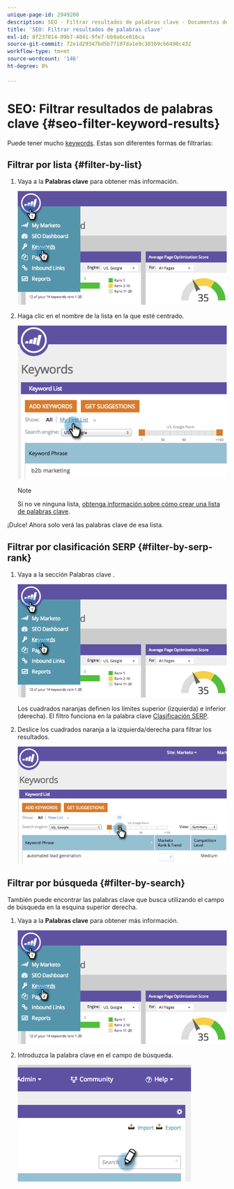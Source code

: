 ```yaml
---
unique-page-id: 2949208
description: SEO - Filtrar resultados de palabras clave - Documentos de Marketo - Documentación del producto
title: 'SEO: Filtrar resultados de palabras clave'
exl-id: 8f237814-09b7-4041-9fe7-bb9a6ce016ca
source-git-commit: 72e1d29347bd5b77107da1e9c30169cb6490c432
workflow-type: tm+mt
source-wordcount: '146'
ht-degree: 0%

---
```


# SEO: Filtrar resultados de palabras clave {#seo-filter-keyword-results}

Puede tener mucho [keywords](/help/marketo/product-docs/additional-apps/seo/keywords/seo-understanding-keywords.md). Estas son diferentes formas de filtrarlas:

## Filtrar por lista {#filter-by-list}

1. Vaya a la **Palabras clave** para obtener más información.

   ![](assets/image2014-9-18-11-3a55-3a8.png)

1. Haga clic en el nombre de la lista en la que esté centrado.

   ![](assets/image2014-9-18-11-3a55-3a32.png)

   >[!NOTE]
   >
   >Si no ve ninguna lista, [obtenga información sobre cómo crear una lista de palabras clave](/help/marketo/product-docs/additional-apps/seo/understanding-seo/seo-managing-lists.md).

¡Dulce! Ahora solo verá las palabras clave de esa lista.

## Filtrar por clasificación SERP {#filter-by-serp-rank}

1. Vaya a la sección Palabras clave .

   ![](assets/image2014-9-18-12-3a0-3a10.png)

   Los cuadrados naranjas definen los límites superior (izquierda) e inferior (derecha). El filtro funciona en la palabra clave [Clasificación SERP](/help/marketo/product-docs/additional-apps/seo/understanding-seo/understanding-search-engine-optimization.md).

1. Deslice los cuadrados naranja a la izquierda/derecha para filtrar los resultados.

   ![](assets/image2014-9-18-12-3a0-3a15.png)

## Filtrar por búsqueda {#filter-by-search}

También puede encontrar las palabras clave que busca utilizando el campo de búsqueda en la esquina superior derecha.

1. Vaya a la **Palabras clave** para obtener más información.

   ![](assets/image2014-9-18-12-3a0-3a50.png)

1. Introduzca la palabra clave en el campo de búsqueda.

   ![](assets/image2014-9-18-12-3a1-3a7.png)

